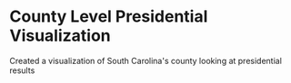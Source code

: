 # County Level Presidential Visualization
 Created a visualization of South Carolina's county looking at presidential results
